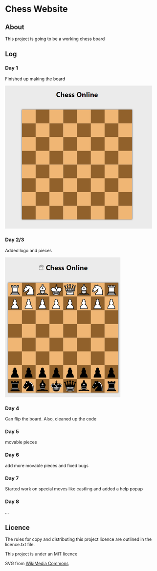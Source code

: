 
# Chess Website

## About

This project is going to be a working chess board

## Log

### Day 1

Finished up making the board

<img src="images\day1.png" alt="day1" style="zoom:57%; align:center" />

### Day 2/3

Added logo and pieces

<img src="images\day2.png" alt="day1" style="zoom:57%; align:center" />

### Day 4

Can flip the board. Also, cleaned up the code

### Day 5

movable pieces

### Day 6

add more movable pieces and fixed bugs

### Day 7

Started work on special moves like castling and added a help popup

### Day 8

...

## Licence

The rules for copy and distributing this project licence are
outlined in the licence.txt file.

This project is under an MIT licence

SVG from [WikiMedia Commons](https://commons.wikimedia.org/wiki/File:Chess_Pieces_Sprite.svg)
